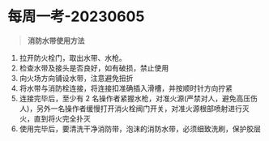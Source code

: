 # 每周一考-20230605

> **消防水带使用方法**

1. 拉开防火栓门，取出水带、水枪。
2. 检查水带及接头是否良好，如有破损，禁止使用
3. 向火场方向铺设水带，注意避免扭折
4. 将水带与消防栓连接，将连接扣准确插入滑槽，并按顺时针方向拧紧
5. 连接完毕后，至少有 2 名操作者紧握水枪，对准火源(严禁对人，避免高压伤人)，另外一名操作者缓慢打开消火栓阀门开关，对准火源根部喷射进行灭火，直到将火完全扑灭
6. 使用完毕后，要清洗干净消防带，泡沫的消防水带，必须细致洗刷，保护胶层
